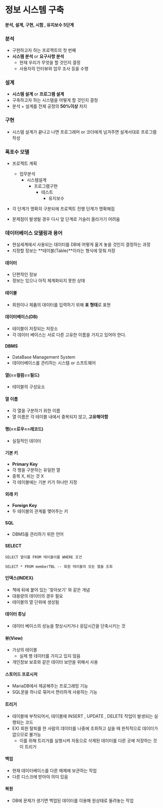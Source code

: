 # 정보 시스템 구축

#### 분석, 설계, 구현, 시험 , 유지보수 5단계



### 분석

* 구현하고자 하는 프로젝트의 첫 번째
* **시스템 분석** or **요구사항 분석**
  * 현재 우리가 무엇을 할 것인지 결정
  * 사용자의 인터뷰와 업무 조사 등을 수행



### 설계

* **시스템 설계** or **프로그램 설계**
* 구축하고자 하는 시스템을 어떻게 할 것인지 결정
* 분석 + 설계를 전체 공정의 **50%이상** 차지



### 구현

* 시스템 설계가 끝나고 나면 프로그래머 or 코더에게 넘겨주면 설계서대로 프로그램 작성



### 폭포수 모델

* 프로젝트 계획
  * 업무분석
    * 시스템설계
      * 프로그램구현
        * 테스트
          * 유지보수



* 각 단계가 명확히 구분되에 프로젝트 진행 단계가 명확해짐
* 문제점이 발생될 경우 다시 앞 단계로 거슬러 올라가기 어려움


### 데이터베이스 모델링과 용어

* 현실세계에서 사용되는 데이터를 DB에 어떻게 옮겨 놓을 것인지 결정하는 과정
* 지정할 정보는 **테이블(Table)**이라는 형식에 맞춰 저장



#### 데이터

* 단편적인 정보
* 정보는 있으나 아직 체계화되지 못한 상태



#### 테이블

* 회원이나 제품의 데이터를 입력하기 위해 **표 형태**로 표현



#### 데이터베이스(DB)

* 테이블이 저장되는 저장소
* 각 데이터 베이스는 서로 다른 고유한 이름을 가지고 있어야 한다.



#### DBMS

* DataBase Management System
* 데이터베이스를 관리하는 시스템 or 소프트웨어



#### 열(==컬럼==필드)

* 테이블의 구성요소

#### 열 이름

* 각 열을 구분하기 위한 이름
* 열 이름은 각 테이블 내에서 중복되지 않고, **고유해야함**



#### 행(==로우==레코드)

* 실질적인 데이터



#### 기본 키

* **Primary Key**
* 각 행을 구분하는 유일한 열
* 중복 X, 비는 것 X
* 각 테이블에는 기본 키가 하나만 지정

#### 외래 키

* **Foreign Key**
* 두 테이블의 관계를 맺어주는 키



#### SQL

* DBMS를 관리하기 위한 언어



#### SELECT

```mariadb
SELECT 열이름 FROM 테이블이름 WHERE 조건

SELECT * FROM memberTBL -- 회원 테이블의 모든 열을 조회
```



#### 인덱스(INDEX)

* 책에 뒤에 붙어 있는 '찾아보기' 와 같은 개념
* 대용량의 데이터의 경우 필요
* 테이블의 열 단위에 생성됨



#### 데이터 튜닝

* 데이터 베이스의 성능을 향상시키거나 응답시간을 단축시키는 것



#### 뷰(View)

* 가상의 테이블
  * 실제 행 데이터를 가지고 있지 않음
* 개인정보 보호와 같은 데이터 보안을 위해서 사용



#### 스토어드  프로시저

* MariaDB에서 제공해주는 프로그래밍 기능
* SQL문을 하나로 묶어서 편리하게 사용하는 기능



#### 트리거

* 테이블에 부착되어서, 테이블에 INSERT , UPDATE , DELETE 작업이 발생되는 실행되는 코드
* EX) 회원 탈퇴를 한 사람의 데이터를 나중에 조회하고 싶을 때 원칙적으로 데이터가 없으므로 불가능
  * 이를 위해 트리거를 실행시켜 자동으로 삭제된 데이터를 다른 곳에 저장하는 것이 트리거



#### 백업

* 현재 데이터베이스를 다른 매체에 보관하는 작업
* 다른 디스크에 받아야 의미 있음



#### 복원

* DB에 문제가 생기면 백업된 데이터를 이용해 원상태로 돌려놓는 작업

